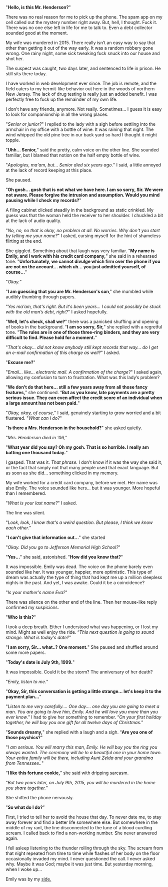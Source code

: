 "**Hello, is this Mr. Henderson?**"

There was no real reason for me to pick up the phone. The spam app on my cell called out the mystery number right away. But, hell, I thought. Fuck it. There was no one else left in life for me to talk to. Even a debt collector sounded good at the  moment.

My wife was murdered in 2015. There really isn’t an easy way to say that other than getting it out of the way early. It was a random robbery gone wrong. One rainy night, some sick tweaking fuck snuck into our house and shot her. 

The suspect was caught, two days later, and sentenced to life in prison. He still sits there today. 

I have worked in web development ever since. The job is remote, and the field caters to my hermit-like behavior out here in the woods of northern New Jersey. The lack of drug testing is really just an added benefit. I was perfectly free to fuck up the remainder of my own life. 

I don't have any friends, anymore. Not really. Sometimes... I guess it is easy to look for companionship in all the wrong places. 

"*Senior or junior?*" I replied to the lady with a sigh before settling into the armchair in my office with a bottle of wine. It was raining that night. The wind whipped the old pine tree in our back yard so hard I thought it might topple. 

"**Uhh... Senior,**" said the pretty, calm voice on the other line. She sounded familiar, but I blamed that notion on the half empty bottle of wine. 

"*Apologies, ma'am, but... Senior died six years ago.*" I said, a little annoyed at the lack of record keeping at this place.

She paused.

"**Oh gosh... gosh that is not what we have here. I am so sorry, Sir. We were not aware. Please forgive the intrusion and assumption. Would you mind pausing while I check my records?**"

A filing cabinet clicked steadily in the background as static crinkled. My guess was that the woman held the receiver to her shoulder. I chuckled a bit at the lack of audio quality. 

"*No, no, no that is okay, no problem at all. No worries. Why don't you start by telling me your name?*" I asked, cursing myself for the hint of shameless flirting at the end. 

She giggled. Something about that laugh was very familiar. "**My name is Emily, and I work with his credit card company,**" she said in a rehearsed tone. "**Unfortunately, we cannot divulge which firm over the phone if you are not on the account... which uh... you just admitted yourself, of course...**"

"*Okay.*”

"**I am guessing that you are Mr. Henderson's son**," she mumbled while audibly thumbing through papers.

"*Yes ma'am, that's right. But it's been years... I could not possibly be stuck with the old man’s debt, right?*" I asked hopefully.

"**Well, let's check, shall we?**" there was a panicked shuffling and opening of books in the background. "**I am so sorry, Sir,**" she replied with a regretful tone. "**The rules are in one of those three-ring binders, and they are very difficult to find. Please hold for a moment.**"

"*That's okay... did not know anybody still kept records that way... do I get an e-mail confirmation of this charge as well?*" I asked.

"**Excuse me?**"

"*Email... like... electronic mail. A confirmation of the charge?*" I asked again, allowing my confusion to turn to frustration. What was this lady’s problem? 

"**We don’t do that here... still a few years away from all those fancy features,**” she continued. “**But as you know, late payments are a pretty serious issue. They can even affect the credit score of an individual when a large amount has not been paid.**"

"*Okay, okay, of course,*" I said, genuinely starting to grow worried and a bit flustered. "*What can I do?*"

"**Is there a Mrs. Henderson in the household?**" she asked quietly.

"*Mrs. Henderson died in ‘06,*”

"**What year did you say? Oh my gosh. That is so horrible. I really am batting one thousand today.**"

I gasped. That was it. *That phrase.* I don't know if it was the way she said it, or the fact that simply not that many people used that exact language. But as soon as she did... something clicked in my memory.

My wife worked for a credit card company, before we met. Her name was also Emily. The voice sounded like hers... but it was younger. More hopeful than I remembered. 

"*What is your last name?*" I asked. 

The line was silent.

"*Look, look, I know that's a weird question. But please, I think we know each other.*”

"**I can't give that information out...**" she started

"*Okay. Did you go to Jefferson Memorial High School?*"

"**Yes...**" she said, astonished. "**How did you know that?**"

It was impossible. Emily was dead. The voice on the phone barely even sounded like her. It was younger, happier, more optimistic. This type of dream was actually the type of thing that had kept me up a million sleepless nights in the past. And yet, I was awake. Could it be a coincidence? 

"*Is your mother's name Eva?*"

There was silence on the other end of the line. Then her mouse-like reply confirmed my suspicions.

"**Who is this?**"

I took a deep breath. Either I understood what was happening, or I lost my mind. Might as well enjoy the ride. “*This next question is going to sound strange. What is today's date?*"

"**I am sorry, Sir... what..? One moment.**" She paused and shuffled around some more papers. 

"**Today's date is July 9th, 1999.**"

It was impossible. Could it be the storm? The anniversary of her death?

"*Emily, listen to me.*"

"**Okay, Sir, this conversation is getting a little strange... let's keep it to the payment plan...**"

"*Listen to me very carefully.... One day.... one day you are going to meet a man. You are going to love him, Emily. And he will love you more than you ever know.*” I had to give her something to remember. “*On your first holiday together, he will buy you one gift for all twelve days of Christmas.*”

"**Sounds dreamy,**" she replied with a laugh and a sigh. “**Are you one of those psychics?**"

"*I am serious. You will marry this man, Emily. He will buy you the ring you always wanted. The ceremony will be In a beautiful one in your home town. Your entire family will be there, including Aunt Zelda and your grandma from Tennessee..*"

“**I like this fortune cookie,**” she said with dripping sarcasm. 

“*But two years later, on July 9th, 2015, you will be murdered in the home you share together.*”

She shifted the phone nervously.

"**So what do I do?**”

First, I tried to tell her to avoid the house that day. To never date me, to stay away forever and find a better life somewhere else. But somewhere in the middle of my rant, the line disconnected to the tune of a blood curdling scream. I called back to find a non-working number. She never answered again.

I fell asleep listening to the thunder rolling through the sky. The scream from that night repeated from time to time while flashes of her body on the floor occasionally invaded my mind. I never questioned the call. I never asked why. Maybe it was God; maybe it was just time. But yesterday morning, when I woke up...

Emily was by my [side.](https://reddit.com/r/MattRichardsen)
